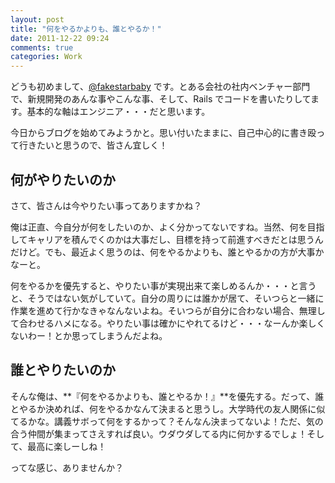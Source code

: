 ```yaml
---
layout: post
title: "何をやるかよりも、誰とやるか！"
date: 2011-12-22 09:24
comments: true
categories: Work
---
```


どうも初めまして、[@fakestarbaby](http://twitter.com/fakestarbaby) です。とある会社の社内ベンチャー部門で、新規開発のあんな事やこんな事、そして、Rails でコードを書いたりしてます。基本的な軸はエンジニア・・・だと思います。

今日からブログを始めてみようかと。思い付いたままに、自己中心的に書き殴って行きたいと思うので、皆さん宜しく！

<!-- more -->

## 何がやりたいのか

さて、皆さんは今やりたい事ってありますかね？

俺は正直、今自分が何をしたいのか、よく分かってないですね。当然、何を目指してキャリアを積んでくのかは大事だし、目標を持って前進すべきだとは思うんだけど。でも、最近よく思うのは、何をやるかよりも、誰とやるかの方が大事かなーと。

何をやるかを優先すると、やりたい事が実現出来て楽しめるんか・・・と言うと、そうではない気がしていて。自分の周りには誰かが居て、そいつらと一緒に作業を進めて行かなきゃなんないよね。そいつらが自分に合わない場合、無理して合わせるハメになる。やりたい事は確かにやれてるけど・・・なーんか楽しくないわー！とか思ってしまうんだよね。

## 誰とやりたいのか

そんな俺は、**『何をやるかよりも、誰とやるか！』**を優先する。だって、誰とやるか決めれば、何をやるかなんて決まると思うし。大学時代の友人関係に似てるかな。講義サボって何をするかって？そんなん決まってないよ！ただ、気の合う仲間が集まってさえすれば良い。ウダウダしてる内に何かするでしょ！そして、最高に楽しーしね！

ってな感じ、ありませんか？
